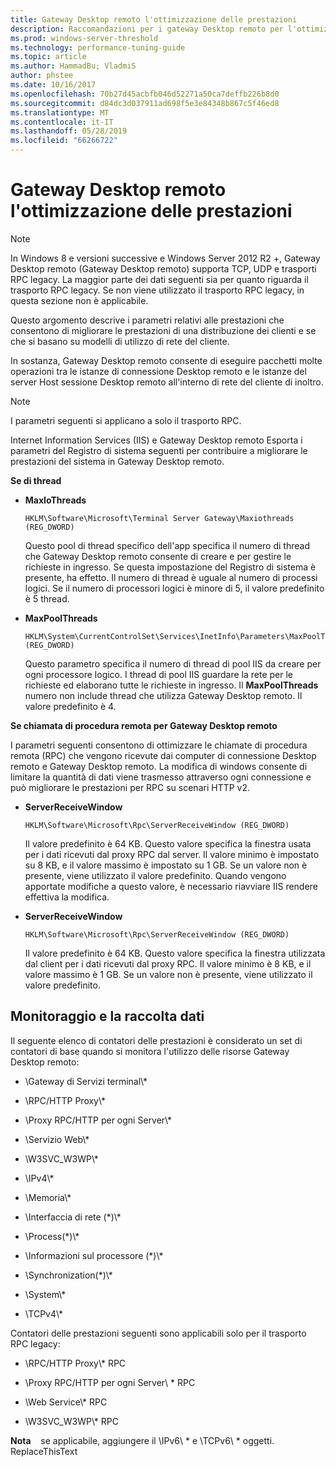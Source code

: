 ```yaml
---
title: Gateway Desktop remoto l'ottimizzazione delle prestazioni
description: Raccomandazioni per i gateway Desktop remoto per l'ottimizzazione delle prestazioni
ms.prod: windows-server-threshold
ms.technology: performance-tuning-guide
ms.topic: article
ms.author: HammadBu; VladmiS
author: phstee
ms.date: 10/16/2017
ms.openlocfilehash: 70b27d45acbfb046d52271a50ca7deffb226b8d0
ms.sourcegitcommit: d84dc3d037911ad698f5e3e84348b867c5f46ed8
ms.translationtype: MT
ms.contentlocale: it-IT
ms.lasthandoff: 05/28/2019
ms.locfileid: "66266722"
---
```

# <a name="performance-tuning-remote-desktop-gateways"></a>Gateway Desktop remoto l'ottimizzazione delle prestazioni

> [!Note]
> In Windows 8 e versioni successive e Windows Server 2012 R2 +, Gateway Desktop remoto (Gateway Desktop remoto) supporta TCP, UDP e trasporti RPC legacy. La maggior parte dei dati seguenti sia per quanto riguarda il trasporto RPC legacy. Se non viene utilizzato il trasporto RPC legacy, in questa sezione non è applicabile.

Questo argomento descrive i parametri relativi alle prestazioni che consentono di migliorare le prestazioni di una distribuzione dei clienti e se che si basano su modelli di utilizzo di rete del cliente.

In sostanza, Gateway Desktop remoto consente di eseguire pacchetti molte operazioni tra le istanze di connessione Desktop remoto e le istanze del server Host sessione Desktop remoto all'interno di rete del cliente di inoltro.

> [!Note]
> I parametri seguenti si applicano a solo il trasporto RPC.

Internet Information Services (IIS) e Gateway Desktop remoto Esporta i parametri del Registro di sistema seguenti per contribuire a migliorare le prestazioni del sistema in Gateway Desktop remoto.

**Se di thread**

-   **MaxIoThreads**

    ``` syntax
    HKLM\Software\Microsoft\Terminal Server Gateway\Maxiothreads (REG_DWORD)
    ```

    Questo pool di thread specifico dell'app specifica il numero di thread che Gateway Desktop remoto consente di creare e per gestire le richieste in ingresso. Se questa impostazione del Registro di sistema è presente, ha effetto. Il numero di thread è uguale al numero di processi logici. Se il numero di processori logici è minore di 5, il valore predefinito è 5 thread.

-   **MaxPoolThreads**

    ``` syntax
    HKLM\System\CurrentControlSet\Services\InetInfo\Parameters\MaxPoolThreads (REG_DWORD)
    ```

    Questo parametro specifica il numero di thread di pool IIS da creare per ogni processore logico. I thread di pool IIS guardare la rete per le richieste ed elaborano tutte le richieste in ingresso. Il **MaxPoolThreads** numero non include thread che utilizza Gateway Desktop remoto. Il valore predefinito è 4.

**Se chiamata di procedura remota per Gateway Desktop remoto**

I parametri seguenti consentono di ottimizzare le chiamate di procedura remota (RPC) che vengono ricevute dai computer di connessione Desktop remoto e Gateway Desktop remoto. La modifica di windows consente di limitare la quantità di dati viene trasmesso attraverso ogni connessione e può migliorare le prestazioni per RPC su scenari HTTP v2.

-   **ServerReceiveWindow**

    ``` syntax
    HKLM\Software\Microsoft\Rpc\ServerReceiveWindow (REG_DWORD)
    ```

    Il valore predefinito è 64 KB. Questo valore specifica la finestra usata per i dati ricevuti dal proxy RPC dal server. Il valore minimo è impostato su 8 KB, e il valore massimo è impostato su 1 GB. Se un valore non è presente, viene utilizzato il valore predefinito. Quando vengono apportate modifiche a questo valore, è necessario riavviare IIS rendere effettiva la modifica.

-   **ServerReceiveWindow**

    ``` syntax
    HKLM\Software\Microsoft\Rpc\ServerReceiveWindow (REG_DWORD)
    ```

    Il valore predefinito è 64 KB. Questo valore specifica la finestra utilizzata dal client per i dati ricevuti dal proxy RPC. Il valore minimo è 8 KB, e il valore massimo è 1 GB. Se un valore non è presente, viene utilizzato il valore predefinito.

## <a name="monitoring-and-data-collection"></a>Monitoraggio e la raccolta dati


Il seguente elenco di contatori delle prestazioni è considerato un set di contatori di base quando si monitora l'utilizzo delle risorse Gateway Desktop remoto:

-   \\Gateway di Servizi terminal\\\*

-   \\RPC/HTTP Proxy\\\*

-   \\Proxy RPC/HTTP per ogni Server\\\*

-   \\Servizio Web\\\*

-   \\W3SVC\_W3WP\\\*

-   \\IPv4\\\*

-   \\Memoria\\\*

-   \\Interfaccia di rete (\*)\\\*

-   \\Process(\*)\\\*

-   \\Informazioni sul processore (\*)\\\*

-   \\Synchronization(\*)\\\*

-   \\System\\\*

-   \\TCPv4\\\*

Contatori delle prestazioni seguenti sono applicabili solo per il trasporto RPC legacy:

-   \\RPC/HTTP Proxy\\\* RPC

-   \\Proxy RPC/HTTP per ogni Server\\ \* RPC

-   \\Web Service\\\* RPC

-   \\W3SVC\_W3WP\\\* RPC

**Nota**    se applicabile, aggiungere il \\IPv6\\ \* e \\TCPv6\\ \* oggetti. ReplaceThisText

 
